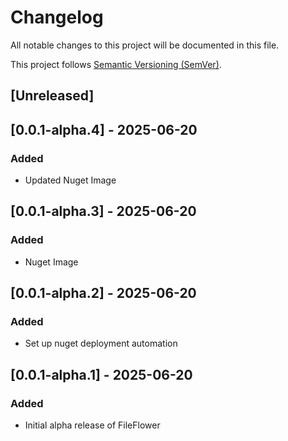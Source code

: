 # Changelog

All notable changes to this project will be documented in this file.

This project follows [Semantic Versioning (SemVer)](https://semver.org/).

## [Unreleased]

## [0.0.1-alpha.4] - 2025-06-20

### Added

- Updated Nuget Image

## [0.0.1-alpha.3] - 2025-06-20

### Added

- Nuget Image

## [0.0.1-alpha.2] - 2025-06-20

### Added

- Set up nuget deployment automation

## [0.0.1-alpha.1] - 2025-06-20

### Added

- Initial alpha release of FileFlower
